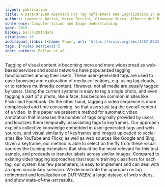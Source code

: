 ```yaml
---
layout: publication
title: A Data-driven Approach For Tag Refinement And Localization In Web Videos
authors: Lamberto Ballan, Marco Bertini, Giuseppe Serra, Alberto del Bimbo
conference: Computer Vision and Image Understanding
year: 2015
bibkey: ballan2014data
citations: 16
additional_links: [{name: Paper, url: 'https://arxiv.org/abs/1407.0623'}]
tags: ["Video Retrieval"]
short_authors: Ballan et al.
---
```

Tagging of visual content is becoming more and more widespread as web-based
services and social networks have popularized tagging functionalities among
their users. These user-generated tags are used to ease browsing and
exploration of media collections, e.g. using tag clouds, or to retrieve
multimedia content. However, not all media are equally tagged by users. Using
the current systems is easy to tag a single photo, and even tagging a part of a
photo, like a face, has become common in sites like Flickr and Facebook. On the
other hand, tagging a video sequence is more complicated and time consuming, so
that users just tag the overall content of a video. In this paper we present a
method for automatic video annotation that increases the number of tags
originally provided by users, and localizes them temporally, associating tags
to keyframes. Our approach exploits collective knowledge embedded in
user-generated tags and web sources, and visual similarity of keyframes and
images uploaded to social sites like YouTube and Flickr, as well as web sources
like Google and Bing. Given a keyframe, our method is able to select on the fly
from these visual sources the training exemplars that should be the most
relevant for this test sample, and proceeds to transfer labels across similar
images. Compared to existing video tagging approaches that require training
classifiers for each tag, our system has few parameters, is easy to implement
and can deal with an open vocabulary scenario. We demonstrate the approach on
tag refinement and localization on DUT-WEBV, a large dataset of web videos, and
show state-of-the-art results.
